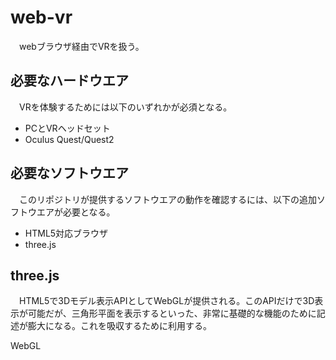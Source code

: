 # web-vr
　webブラウザ経由でVRを扱う。

## 必要なハードウエア
　VRを体験するためには以下のいずれかが必須となる。
* PCとVRヘッドセット
* Oculus Quest/Quest2

## 必要なソフトウエア
　このリポジトリが提供するソフトウエアの動作を確認するには、以下の追加ソフトウエアが必要となる。
* HTML5対応ブラウザ
* three.js

## three.js
　HTML5で3Dモデル表示APIとしてWebGLが提供される。このAPIだけで3D表示が可能だが、三角形平面を表示するといった、非常に基礎的な機能のために記述が膨大になる。これを吸収するために利用する。

WebGL
